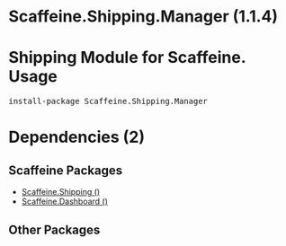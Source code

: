 ﻿Scaffeine.Shipping.Manager (1.1.4)
======
Shipping Module for Scaffeine.
Usage
======
<pre>install-package Scaffeine.Shipping.Manager</pre>
Dependencies (2)
=====

Scaffeine Packages
------
* [Scaffeine.Shipping ()](https://github.com/wcpro/Scaffeine/tree/master/src/Scaffeine.Shipping)
* [Scaffeine.Dashboard ()](https://github.com/wcpro/Scaffeine/tree/master/src/Scaffeine.Dashboard)

Other Packages
------
